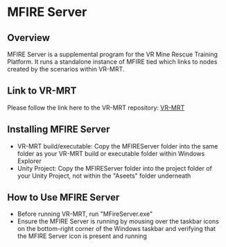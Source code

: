 # MFIRE Server
## Overview
MFIRE Server is a supplemental program for the VR Mine Rescue Training Platform. It runs a standalone instance of MFIRE tied which links to nodes created by the scenarios within VR-MRT.

## Link to VR-MRT
Please follow the link here to the VR-MRT repository: [VR-MRT](https://github.com/CDCgov/vr-mine-rescue-training)

## Installing MFIRE Server
* VR-MRT build/executable: Copy the MFIREServer folder into the same folder as your VR-MRT build or executable folder within Windows Explorer
* Unity Project: Copy the MFIREServer folder into the project folder of your Unity Project, not within the "Aseets" folder underneath

## How to Use MFIRE Server
* Before running VR-MRT, run "MFireServer.exe"
* Ensure the MFIRE Server is running by mousing over the taskbar icons on the bottom-right corner of the Windows taskbar and verifying that the MFIRE Server icon is present and running
